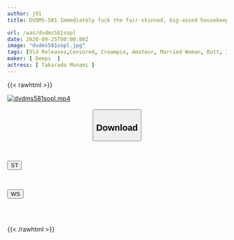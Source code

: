 ```yaml
---
author: j91
title: DVDMS-581 Immediately fuck the fair-skinned, big-assed housekeeping lady! The next day, a married woman fell in love with my big dick and came to me without permission, so I made her cum over and over again until she was satisfied 2

url: /was/dvdms581sopl
date: 2020-09-25T00:00:00Z
image: "dvdms581sopl.jpg"
tags: [Old Releases,Censored, Creampie, Amateur, Married Woman, Butt, Impromptu Sex	]
maker: [ Deeps  ]
actress: [ Takarada Monami ]
---
```



{{< rawhtml >}}

<div class="video" data-videoid="16y033KplpHeKaY">
    <a href="javascript:;">
        <img src="/was/dvdms581sopl/dvdms581sopl.jpg" width="WIDTH" height="HEIGHT" alt="dvdms581sopl.mp4" loading="lazy">
    </a>
</div>

<script type="text/javascript" src="https://j91.asia/asset/on-demand-st.js"></script>

<br>
  <link rel="stylesheet" href="https://j91.asia/asset/bs5.css">
  
  <center>
  <button class="btn btn-primary" type="button" data-bs-toggle="collapse" data-bs-target=".multi-collapse" aria-expanded="false" aria-controls="multiCollapseExample1 multiCollapseExample2"><h2>Download</h2></button></center>
</p>
<div class="row">
  <div class="col">
    <div class="collapse multi-collapse" id="multiCollapseExample1">
      <div class="card card-body">
	      	      <br>
<div class="buttons">  
<p><a href="https://streamtape.to/v/16y033KplpHeKaY" target="_blank"><button class="btn-hover color-3"><i class="fa fa-download"></i> ST</button></a></p></div>
    </div>
  </div>
</div>
  <div class="col">
    <div class="collapse multi-collapse" id="multiCollapseExample2">
      <div class="card card-body">
	      <br>
<div class="buttons">
<p><a href="https://wolfstream.tv/urgz9pw0z35m" target="_blank"><button class="btn-hover color-8"><i class="fa fa-download"></i> WS</button></a></p></div>
<br><br>
      </div>
    </div>
  </div>
</div>

{{< /rawhtml >}}